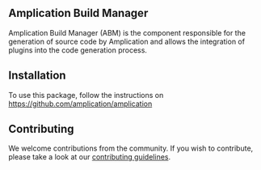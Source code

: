 ## Amplication Build Manager

 Amplication Build Manager (ABM) is the component responsible for the generation of source code by Amplication and allows the integration of plugins into the code generation process.

## Installation
To use this package, follow the instructions on https://github.com/amplication/amplication

## Contributing

We welcome contributions from the community. If you wish to contribute, please take a look at our [contributing guidelines](https://github.com/amplication/amplication/blob/master/CONTRIBUTING.md).
